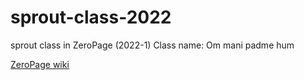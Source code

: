 # sprout-class-2022
sprout class in ZeroPage (2022-1)
Class name: Om mani padme hum

[ZeroPage wiki](https://wiki.zeropage.org/wiki.php/%EC%83%88%EC%8B%B9%EA%B5%90%EC%8B%A4/2022/%EC%98%B4%EB%A7%88%EB%8B%88%EB%B0%98%EB%A9%94%ED%9B%94)
